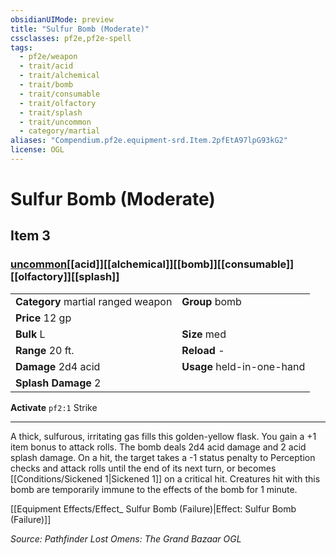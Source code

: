 ```yaml
---
obsidianUIMode: preview
title: "Sulfur Bomb (Moderate)"
cssclasses: pf2e,pf2e-spell
tags:
  - pf2e/weapon
  - trait/acid
  - trait/alchemical
  - trait/bomb
  - trait/consumable
  - trait/olfactory
  - trait/splash
  - trait/uncommon
  - category/martial
aliases: "Compendium.pf2e.equipment-srd.Item.2pfEtA97lpG93kG2"
license: OGL
---
```

# Sulfur Bomb (Moderate)
## Item 3
### [uncommon](uncommon "Uncommon Rarity Trait")[[acid]][[alchemical]][[bomb]][[consumable]][[olfactory]][[splash]]

|  |  |
| -- | -- |
| **Category** martial ranged weapon | **Group** bomb |
| **Price** 12 gp |  |
| **Bulk** L | **Size** med |
|**Range** 20 ft.| **Reload** -|
| **Damage** 2d4 acid  | **Usage** held-in-one-hand |
| **Splash Damage** 2 | |


**Activate** `pf2:1` Strike

* * *

A thick, sulfurous, irritating gas fills this golden-yellow flask. You gain a +1 item bonus to attack rolls. The bomb deals 2d4 acid damage and 2 acid splash damage. On a hit, the target takes a -1 status penalty to Perception checks and attack rolls until the end of its next turn, or becomes [[Conditions/Sickened 1|Sickened 1]] on a critical hit. Creatures hit with this bomb are temporarily immune to the effects of the bomb for 1 minute.

[[Equipment Effects/Effect_ Sulfur Bomb (Failure)|Effect: Sulfur Bomb (Failure)]]

*Source: Pathfinder Lost Omens: The Grand Bazaar*
*OGL*